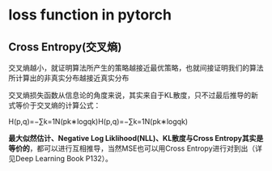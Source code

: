 # loss function in pytorch

## Cross Entropy(交叉熵)

交叉熵越小，就证明算法所产生的策略越接近最优策略，也就间接证明我们的算法所计算出的非真实分布越接近真实分布

 交叉熵损失函数从信息论的角度来说，其实来自于KL散度，只不过最后推导的新式等价于交叉熵的计算公式：

H(p,q)=−∑k=1N(pk∗logqk)H(p,q)=−∑k=1N(pk∗logqk)

**最大似然估计、Negative Log Liklihood(NLL)、KL散度与Cross Entropy其实是等价的**，都可以进行互相推导，当然MSE也可以用Cross Entropy进行对到出（详见Deep Learning Book P132）。